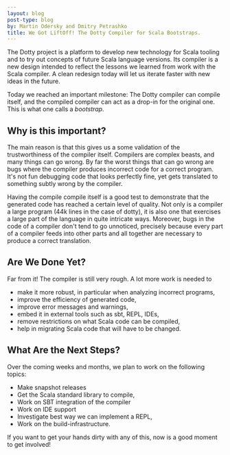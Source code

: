 ```yaml
---
layout: blog
post-type: blog
by: Martin Odersky and Dmitry Petrashko
title: We Got LiftOff! The Dotty Compiler for Scala Bootstraps.
---
```



The Dotty project is a platform to develop new technology for Scala
tooling and to try out concepts of future Scala language versions.
Its compiler is a new design intended to reflect the
lessons we learned from work with the Scala compiler. A clean redesign
today will let us iterate faster with new ideas in the future.

Today we reached an important milestone: The Dotty compiler can
compile itself, and the compiled compiler can act as a drop-in for the
original one. This is what one calls a *bootstrap*.

## Why is this important?

The main reason is that this gives us a some validation of the
trustworthiness of the compiler itself. Compilers are complex beasts,
and many things can go wrong. By far the worst things that can go
wrong are bugs where the compiler produces incorrect code for a
correct program. It's not fun debugging code that looks perfectly
fine, yet gets translated to something subtly wrong by the compiler.

Having the compile compile itself is a good test to demonstrate that
the generated code has reached a certain level of quality. Not only is
a compiler a large program (44k lines in the case of dotty), it is
also one that exercises a large part of the language in quite
intricate ways. Moreover, bugs in the code of a compiler don't tend to
go unnoticed, precisely because every part of a compiler feeds into
other parts and all together are necessary to produce a correct
translation.

## Are We Done Yet?

Far from it! The compiler is still very rough. A lot more work is
needed to

 - make it more robust, in particular when analyzing incorrect programs,
 - improve the efficiency of generated code,
 - improve error messages and warnings,
 - embed it in external tools such as sbt, REPL, IDEs,
 - remove restrictions on what Scala code can be compiled,
 - help in migrating Scala code that will have to be changed.

## What Are the Next Steps?

Over the coming weeks and months, we plan to work on the following topics:

 - Make snapshot releases
 - Get the Scala standard library to compile,
 - Work on SBT integration of the compiler
 - Work on IDE support
 - Investigate best way we can implement a REPL,
 - Work on the build-infrastructure.

If you want to get your hands dirty with any of this, now is a good moment to get involved!

